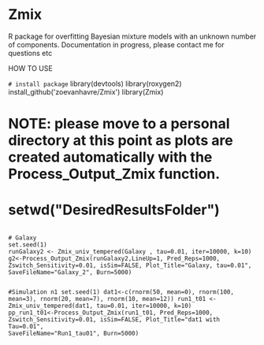 # Zmix
R package for overfitting Bayesian mixture models with an unknown number of components.
Documentation in progress, please contact me for questions etc 

HOW TO USE

`# install package`
library(devtools)
library(roxygen2)
install_github('zoevanhavre/Zmix')
library(Zmix)
# NOTE: please move to a personal directory at this point as plots are created automatically with the Process_Output_Zmix function.
# setwd("DesiredResultsFolder")
<code> 
# Galaxy
set.seed(1)
runGalaxy2 <- Zmix_univ_tempered(Galaxy , tau=0.01, iter=10000, k=10)
g2<-Process_Output_Zmix(runGalaxy2,LineUp=1, Pred_Reps=1000, Zswitch_Sensitivity=0.01, isSim=FALSE, Plot_Title="Galaxy, tau=0.01", SaveFileName="Galaxy_2", Burn=5000)

#Simulation n1
set.seed(1)	
dat1<-c(rnorm(50, mean=0), rnorm(100, mean=3), rnorm(20, mean=7), rnorm(10, mean=12))
run1_t01 <- Zmix_univ_tempered(dat1,  tau=0.01, iter=10000, 	k=10)
pp_run1_t01<-Process_Output_Zmix(run1_t01,  Pred_Reps=1000, Zswitch_Sensitivity=0.01, isSim=FALSE, Plot_Title="dat1 with Tau=0.01", SaveFileName="Run1_tau01", Burn=5000)

